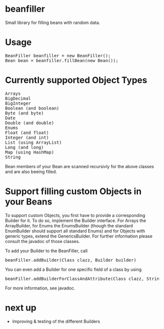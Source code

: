 beanfiller
==========

Small library for filling beans with random data.

Usage
=====

<pre>
BeanFiller beanfiller = new BeanFiller();
Bean bean = beanfiller.fillBean(new Bean());
</pre>

Currently supported Object Types
================================
<pre>
Arrays
BigDecimal
BigInteger
Boolean (and boolean)
Byte (and byte)
Date
Double (and double)
Enums
Float (and float)
Integer (and int)
List (using ArrayList)
Long (and long)
Map (using HashMap)
String
</pre>

Bean members of your Bean are scanned recursivly for the above classes and are also beeing filled.

Support filling custom Objects in your Beans
============================================
To support custom Objects, you first have to provide a corresponding Builder for it. 
To do so, implement the Builder interface. For Arrays the ArrayBuilder, 
for Enums the EnumsBuilder (though the standard EnumBuilder should support all standard Enums) 
and for Objects with generic types, extend the GenericsBuilder. 
For further information please consult the javadoc of those classes.

To add your Builder to the BeanFiller, call
<pre>beanFiller.addBuilder(Class clazz, Builder builder)</pre>

You can even add a Builder for one specific field of a class by using
<pre>beanFiller.addBuilderForClassAndAttribute(Class clazz, String attributeName, Builder builder)</pre>

For more information, see javadoc.


next up
=======
* Improving & testing of the different Builders


